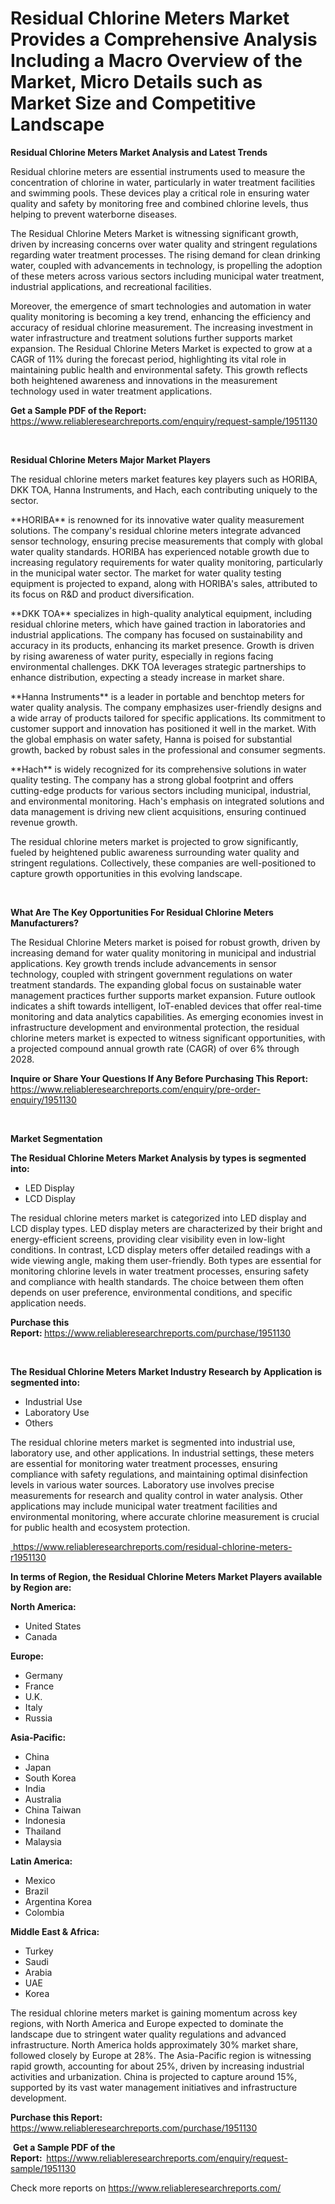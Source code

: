 <p><h1>Residual Chlorine Meters Market Provides a Comprehensive Analysis Including a Macro Overview of the Market, Micro Details such as Market Size and Competitive Landscape</h1></p><p><strong>Residual Chlorine Meters Market Analysis and Latest Trends</strong></p>
<p><p>Residual chlorine meters are essential instruments used to measure the concentration of chlorine in water, particularly in water treatment facilities and swimming pools. These devices play a critical role in ensuring water quality and safety by monitoring free and combined chlorine levels, thus helping to prevent waterborne diseases.</p><p>The Residual Chlorine Meters Market is witnessing significant growth, driven by increasing concerns over water quality and stringent regulations regarding water treatment processes. The rising demand for clean drinking water, coupled with advancements in technology, is propelling the adoption of these meters across various sectors including municipal water treatment, industrial applications, and recreational facilities.</p><p>Moreover, the emergence of smart technologies and automation in water quality monitoring is becoming a key trend, enhancing the efficiency and accuracy of residual chlorine measurement. The increasing investment in water infrastructure and treatment solutions further supports market expansion. The Residual Chlorine Meters Market is expected to grow at a CAGR of 11% during the forecast period, highlighting its vital role in maintaining public health and environmental safety. This growth reflects both heightened awareness and innovations in the measurement technology used in water treatment applications.</p></p>
<p><strong>Get a Sample PDF of the Report:&nbsp;</strong> <a href="https://www.reliableresearchreports.com/enquiry/request-sample/1951130?utm_campaign=3567&utm_medium=2&utm_source=Github&utm_content=ia&utm_term=10042025&utm_id=residual-chlorine-meters">https://www.reliableresearchreports.com/enquiry/request-sample/1951130</a></p>
<p>&nbsp;</p>
<p><strong>Residual Chlorine Meters Major Market Players</strong></p>
<p><p>The residual chlorine meters market features key players such as HORIBA, DKK TOA, Hanna Instruments, and Hach, each contributing uniquely to the sector.</p><p>**HORIBA** is renowned for its innovative water quality measurement solutions. The company's residual chlorine meters integrate advanced sensor technology, ensuring precise measurements that comply with global water quality standards. HORIBA has experienced notable growth due to increasing regulatory requirements for water quality monitoring, particularly in the municipal water sector. The market for water quality testing equipment is projected to expand, along with HORIBA's sales, attributed to its focus on R&D and product diversification.</p><p>**DKK TOA** specializes in high-quality analytical equipment, including residual chlorine meters, which have gained traction in laboratories and industrial applications. The company has focused on sustainability and accuracy in its products, enhancing its market presence. Growth is driven by rising awareness of water purity, especially in regions facing environmental challenges. DKK TOA leverages strategic partnerships to enhance distribution, expecting a steady increase in market share.</p><p>**Hanna Instruments** is a leader in portable and benchtop meters for water quality analysis. The company emphasizes user-friendly designs and a wide array of products tailored for specific applications. Its commitment to customer support and innovation has positioned it well in the market. With the global emphasis on water safety, Hanna is poised for substantial growth, backed by robust sales in the professional and consumer segments.</p><p>**Hach** is widely recognized for its comprehensive solutions in water quality testing. The company has a strong global footprint and offers cutting-edge products for various sectors including municipal, industrial, and environmental monitoring. Hach's emphasis on integrated solutions and data management is driving new client acquisitions, ensuring continued revenue growth.</p><p>The residual chlorine meters market is projected to grow significantly, fueled by heightened public awareness surrounding water quality and stringent regulations. Collectively, these companies are well-positioned to capture growth opportunities in this evolving landscape.</p></p>
<p>&nbsp;</p>
<p><strong>What Are The Key Opportunities For Residual Chlorine Meters Manufacturers?</strong></p>
<p><p>The Residual Chlorine Meters market is poised for robust growth, driven by increasing demand for water quality monitoring in municipal and industrial applications. Key growth trends include advancements in sensor technology, coupled with stringent government regulations on water treatment standards. The expanding global focus on sustainable water management practices further supports market expansion. Future outlook indicates a shift towards intelligent, IoT-enabled devices that offer real-time monitoring and data analytics capabilities. As emerging economies invest in infrastructure development and environmental protection, the residual chlorine meters market is expected to witness significant opportunities, with a projected compound annual growth rate (CAGR) of over 6% through 2028.</p></p>
<p><strong>Inquire or Share Your Questions If Any Before Purchasing This Report:</strong> <a href="https://www.reliableresearchreports.com/enquiry/pre-order-enquiry/1951130?utm_campaign=3567&utm_medium=2&utm_source=Github&utm_content=ia&utm_term=10042025&utm_id=residual-chlorine-meters">https://www.reliableresearchreports.com/enquiry/pre-order-enquiry/1951130</a></p>
<p>&nbsp;</p>
<p><strong>Market Segmentation</strong></p>
<p><strong>The Residual Chlorine Meters Market Analysis by types is segmented into:</strong></p>
<p><ul><li>LED Display</li><li>LCD Display</li></ul></p>
<p><p>The residual chlorine meters market is categorized into LED display and LCD display types. LED display meters are characterized by their bright and energy-efficient screens, providing clear visibility even in low-light conditions. In contrast, LCD display meters offer detailed readings with a wide viewing angle, making them user-friendly. Both types are essential for monitoring chlorine levels in water treatment processes, ensuring safety and compliance with health standards. The choice between them often depends on user preference, environmental conditions, and specific application needs.</p></p>
<p><strong>Purchase this Report:&nbsp;</strong><a href="https://www.reliableresearchreports.com/purchase/1951130?utm_campaign=3567&utm_medium=2&utm_source=Github&utm_content=ia&utm_term=10042025&utm_id=residual-chlorine-meters">https://www.reliableresearchreports.com/purchase/1951130</a></p>
<p>&nbsp;</p>
<p><strong>The Residual Chlorine Meters Market Industry Research by Application is segmented into:</strong></p>
<p><ul><li>Industrial Use</li><li>Laboratory Use</li><li>Others</li></ul></p>
<p><p>The residual chlorine meters market is segmented into industrial use, laboratory use, and other applications. In industrial settings, these meters are essential for monitoring water treatment processes, ensuring compliance with safety regulations, and maintaining optimal disinfection levels in various water sources. Laboratory use involves precise measurements for research and quality control in water analysis. Other applications may include municipal water treatment facilities and environmental monitoring, where accurate chlorine measurement is crucial for public health and ecosystem protection.</p></p>
<p><a href="https://www.reliableresearchreports.com/residual-chlorine-meters-r1951130?utm_campaign=3567&utm_medium=2&utm_source=Github&utm_content=ia&utm_term=10042025&utm_id=residual-chlorine-meters">&nbsp;https://www.reliableresearchreports.com/residual-chlorine-meters-r1951130</a></p>
<p><strong>In terms of Region, the Residual Chlorine Meters Market Players available by Region are:</strong></p>
<p>
    <p> <strong> North America: </strong>
        <ul>
            <li>United States</li>
            <li>Canada</li>
        </ul>
        </p> 
    <p> <strong> Europe: </strong>
        <ul>
            <li>Germany</li>
            <li>France</li>
            <li>U.K.</li>
            <li>Italy</li>
            <li>Russia</li>
        </ul>
        </p> 
    <p> <strong> Asia-Pacific: </strong>
        <ul>
            <li>China</li>
            <li>Japan</li>
            <li>South Korea</li>
            <li>India</li>
            <li>Australia</li>
            <li>China Taiwan</li>
            <li>Indonesia</li>
            <li>Thailand</li>
            <li>Malaysia</li>
        </ul>
        </p> 
    <p> <strong> Latin America: </strong>
        <ul>
            <li>Mexico</li>
            <li>Brazil</li>
            <li>Argentina Korea</li>
            <li>Colombia</li>
        </ul>
        </p> 
    <p> <strong> Middle East & Africa: </strong>
        <ul>
            <li>Turkey</li>
            <li>Saudi</li>
            <li>Arabia</li>
            <li>UAE</li>
            <li>Korea</li>
        </ul>
    </p>
    </p>
<p><p>The residual chlorine meters market is gaining momentum across key regions, with North America and Europe expected to dominate the landscape due to stringent water quality regulations and advanced infrastructure. North America holds approximately 30% market share, followed closely by Europe at 28%. The Asia-Pacific region is witnessing rapid growth, accounting for about 25%, driven by increasing industrial activities and urbanization. China is projected to capture around 15%, supported by its vast water management initiatives and infrastructure development.</p></p>
<p><strong>Purchase this Report: </strong><a href="https://www.reliableresearchreports.com/purchase/1951130?utm_campaign=3567&utm_medium=2&utm_source=Github&utm_content=ia&utm_term=10042025&utm_id=residual-chlorine-meters">https://www.reliableresearchreports.com/purchase/1951130</a></p>
<p>&nbsp;<strong>Get a Sample PDF of the Report:&nbsp;&nbsp;</strong><a href="https://www.reliableresearchreports.com/enquiry/request-sample/1951130?utm_campaign=3567&utm_medium=2&utm_source=Github&utm_content=ia&utm_term=10042025&utm_id=residual-chlorine-meters">https://www.reliableresearchreports.com/enquiry/request-sample/1951130</a></p>
<p><strong></strong></p>
<p>Check more reports on <a href="https://www.reliableresearchreports.com/?utm_campaign=3567&utm_medium=2&utm_source=Github&utm_content=ia&utm_term=10042025&utm_id=residual-chlorine-meters">https://www.reliableresearchreports.com/</a></p>